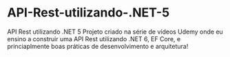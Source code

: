 # API-Rest-utilizando-.NET-5

API Rest utilizando .NET 5
Projeto criado na série de vídeos Udemy onde eu ensino a construir uma API Rest utilizando .NET 6, EF Core, e princiaplmente boas práticas de desenvolvimento e arquitetura!
